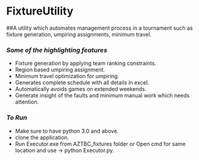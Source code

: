 # FixtureUtility
##A utility which automates management process in a tournament such as fixture generation, umpiring assignments, minimum travel.


### _Some of the highlighting features_
- Fixture generation by applying team ranking constraints.
- Region based umpiring assignment.
- Minimum travel optimization for umpiring.
- Generates complete schedule with all details in excel.
- Automatically avoids games on extended weekends.
- Generate insight of the faults and minimum manual work which needs attention.

### _To Run_
- Make sure to have python 3.0 and above.
- clone the application.
- Run Executor.exe from AZTBC_fixtures folder or Open cmd for same location and use -> python Executor.py.
